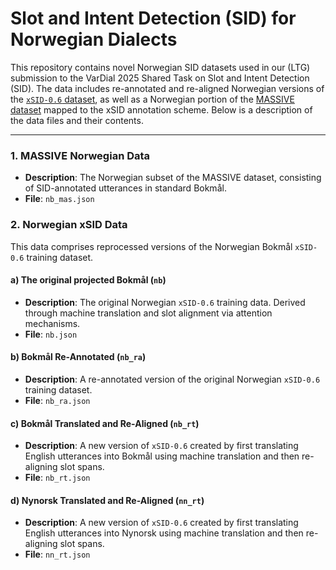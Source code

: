# Slot and Intent Detection (SID) for Norwegian Dialects

This repository contains novel Norwegian SID datasets used in our (LTG) submission to the VarDial 2025 Shared Task on Slot and Intent Detection (SID). The data includes re-annotated and re-aligned Norwegian versions of the [`xSID-0.6` dataset](https://github.com/mainlp/xsid), as well as a Norwegian portion of the [MASSIVE dataset](https://github.com/alexa/massive/tree/main) mapped to the xSID annotation scheme. Below is a description of the data files and their contents.

---
### 1. MASSIVE Norwegian Data
- **Description**: The Norwegian subset of the MASSIVE dataset, consisting of SID-annotated utterances in standard Bokmål.
- **File**: `nb_mas.json`

### 2. Norwegian xSID Data
This data comprises reprocessed versions of the Norwegian Bokmål `xSID-0.6` training dataset.

#### a) The original projected Bokmål  (`nb`)
- **Description**: The original Norwegian `xSID-0.6` training data. Derived through machine translation and slot alignment via attention mechanisms.
- **File**: `nb.json`
  
#### b) Bokmål Re-Annotated (`nb_ra`)
- **Description**: A re-annotated version of the original Norwegian `xSID-0.6` training dataset. 
- **File**: `nb_ra.json`

#### c) Bokmål Translated and Re-Aligned (`nb_rt`)
- **Description**: A new version of `xSID-0.6` created by first translating English utterances into Bokmål using machine translation and then re-aligning slot spans.
- **File**: `nb_rt.json`

#### d) Nynorsk Translated and Re-Aligned (`nn_rt`)
- **Description**: A new version of `xSID-0.6` created by first translating English utterances into Nynorsk using machine translation and then re-aligning slot spans.
- **File**: `nn_rt.json`


